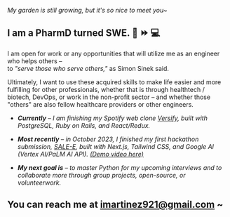 <!-- 
<img src="https://readme-typing-svg.herokuapp.com/?lines=Thanks+for+stopping+by~" /> -->

*My garden is still growing, but it's so nice to meet you~*

## __I am a PharmD turned SWE.  💊 :fast_forward: :computer:__

I am open for work or any opportunities that will utilize me as an engineer who helps others –
<br>to _"serve those who serve others,"_ as Simon Sinek said.

Ultimately, I want to use these acquired skills to make life easier and more fulfilling for other professionals, whether that is through healthtech / biotech, DevOps, or work in the non-profit sector – and whether those "others" are also fellow healthcare providers or other engineers.

* _**Currently** – I am finishing my Spotify web clone [Versify](https://github.com/imartinez921/versify_full-stack), built with PostgreSQL, Ruby on Rails, and React/Redux._

* _**Most recently** – in October 2023, I finished my first hackathon submission, [SALE-E](https://sale-e-w-supabase.vercel.app/), built with Next.js, Tailwind CSS, and Google AI (Vertex AI/PaLM AI API). [(Demo video here)](https://vimeo.com/875813744?share=copy)_

* _**My next goal is** – to master Python for my upcoming interviews and to collaborate more through group projects, open-source, or volunteerwork._

## You can reach me at imartinez921@gmail.com ~
